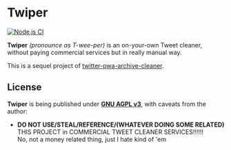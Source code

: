 Twiper
======
[![Node.js CI](https://github.com/somnisomni/Twiper/actions/workflows/node.yml/badge.svg?branch=main)](https://github.com/somnisomni/Twiper/actions/workflows/node.yml)


 **Twiper** *(pronounce as T-wee-per)* is an on-your-own Tweet cleaner, without paying commercial services but in really manual way.

 This is a sequel project of [twitter-pwa-archive-cleaner](https://github.com/SDSkyKlouD/twitter-pwa-archive-cleaner).


License
-------
 **Twiper** is being published under [**GNU AGPL v3**](LICENSE.md), with caveats from the author:
   - **DO NOT USE/STEAL/REFERENCE/(WHATEVER DOING SOME RELATED)** THIS PROJECT in COMMERCIAL TWEET CLEANER SERVICES!!!!!!  
     No, not a money related thing, just I hate kind of 'em
